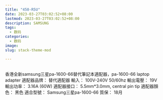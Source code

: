 ```yaml
---
title: "450-R5U"
date: 2023-03-27T03:02:52+08:00
lastmod: 2023-03-27T03:02:52+08:00
description: SAMSUNG
tags:
  - 数码
categories:
  - 数码
image: 
slug: stack-theme-mod

---
```

<br>
    香港全新samsung三星pa-1600-66替代筆記本適配器，pa-1600-66 laptop adapter
    適配器品牌： 替代適配器
    輸入： 100V-240V 50/60hz
    輸出電壓： 19V
    輸出功率： 3.16A (60W)
    適配器接口： 5.5mm*3.0mm, central pin tip
    適配器顏色： 黑色
    適合型號： Samsung三星pa-1600-66
    質保： 18月

<br>
